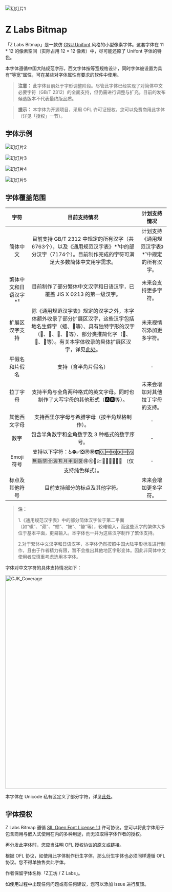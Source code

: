![幻灯片1](https://github.com/user-attachments/assets/356e81d3-44ba-4447-bbf2-a0fe34f2194c)
# Z Labs Bitmap

「Z Labs Bitmap」是一款仿 [GNU Unifont](https://www.unifoundry.com/unifont/index.html) 风格的小型像素字体。这套字体在 11 * 12 的像素空间（实际占用 12 * 12 像素）中，尽可能还原了 Unifont 字体的特色。

本字体遵循中国大陆规范字形，西文字体按等宽规格设计，同时字体被设置为具有“等宽”属性，可在某些对字体属性有要求的软件中使用。

> **注意：** 此字体目前处于字形调整阶段。尽管此字体已经实现了对简体中文必要字符（GB/T 2312）的全面支持，但仍需进行调整与扩充。目前的发布候选版本不代表最终版品质。

> **提示：** 本字体为开源项目，采用 OFL 许可证授权，您可以免费商用此字体（详见「授权」一节）。

## 字体示例

![幻灯片2](https://github.com/user-attachments/assets/e4fc033c-4cad-466b-a7ee-94cbf4145f05)

![幻灯片3](https://github.com/user-attachments/assets/054c3528-e527-4291-a9b1-a2de547b912b)

![幻灯片4](https://github.com/user-attachments/assets/a1981aae-5281-43f6-9e96-3ffcc4aa1032)

![幻灯片5](https://github.com/user-attachments/assets/db7bcfc8-9c46-49ed-8779-c5b6e612e281)



## 字体覆盖范围
| 字符  | 目前支持情况  | 计划支持情况  |
| :------------: | :------------: | :------------: |
|  简体中文 | 目前支持 GB/T 2312 中规定的所有汉字（共6763个），以及《通用规范汉字表》*¹中的部分汉字（7174个）。目前制作完成的字符可满足大多数简体中文用字需求。| 计划支持《通用规范汉字表》*¹中规定的所有汉字。  |
| 繁体中文和日语汉字*²  |  目前制作了部分繁体中文汉字和日语汉字，已覆盖 JIS X 0213 的第一级汉字。 |  未来会支持更多字符。 |
| 扩展区汉字支持 | 除《通用规范汉字表》规定的汉字之外，本字体额外收录了部分扩展区汉字，这些汉字包括地名生僻字（𧒽、𮀎等）、具有独特字形的汉字（𡆢、𦒹、𫯮、𠛸等）、部分类推简化字（𫛸、𮖱、𮹝等）。有关本字体收录的具体扩展区汉字，详见[此处](https://github.com/Astro-2539/ZLabs-Bitmap/blob/main/docs/Plane2Characters.md)。 | 未来视情况添加更多字符。 |
| 平假名和片假名  |  支持（含半角片假名） | -  |
| 拉丁字母  |  支持半角与全角两种格式的英文字母。同时也制作了大写字母的其他形式（🅰🅱等）。 | 未来会增加对其他拉丁字母的支持。  |
| 其他西文字母  |  支持西里尔字母与希腊字母（按半角规格制作）。 | -  |
|  数字 | 包含半角数字和全角数字及 3 种格式的数字序号。  |  - |
| Emoji 符号  | 支持以下字符：♿⛔✅❎㊗️㊙️🆎🆑🆕🆖🆗🆘🆚🈚️🈯️🈲️🈴️🈵️🈶️🈷️️🈸️🈹️🈺️🉐️🉑️🏧💹🔟🔠🔡🔢🚫🚾 （仅支持纯色样式）。 | -  |
| 标点及其他符号 | 目前支持部分的标点及其他字符。 | 未来会增加更多字符。 |

> **注：**
>
> 1.《通用规范汉字表》中的部分简体汉字位于第二平面（如“𤩽”、“𬞟”、“𬱖”、“𩽾”、“𩾌”等），较难输入，而这些汉字的繁体大多位于基本平面，更易输入。本字体也一并为这些汉字制作了繁体支持。
>
> 2.对于繁体中文汉字和日语汉字，本字体仍然按照中国大陆字形标准进行制作，且由于作者精力有限，暂不会推出其他地区字形变体。因此非简体中文使用者应慎重考虑选用本字体。

字体对中文字符的具体支持情况如下：

<img width="664" alt="CJK_Coverage" src="https://github.com/user-attachments/assets/b90687cf-5fe0-46f6-af47-1c447e31bfc5" />

本字体在 Unicode 私有区定义了部分字符，详见[此处](https://github.com/Astro-2539/ZLabs-Bitmap/blob/main/docs/PUA.md)。



## 字体授权
Z Labs Bitmap 遵循 [SIL Open Font License 1.1](https://openfontlicense.org/open-font-license-official-text/) 许可协议。您可以将此字体用于包含商用与嵌入式使用在内的多种用途，而无须取得字体作者的授权。

再分发此字体时，您应当注明 OFL 授权协议的原文或链接。

根据 OFL 协议，如使用此字体制作衍生字体，那么衍生字体也必须同样遵循 OFL 协议。您不得单独售卖此字体。

作者保留字体名称「Z工坊 / Z Labs」。

如使用过程中出现任何问题或有任何建议，您可以添加 issue 进行反馈。
